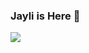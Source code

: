 ### Jayli is Here 👋

<img src="https://github-readme-stats.vercel.app/api/top-langs/?username=jayli&layout=compact&theme=tokyonight" style="float↗️" />
